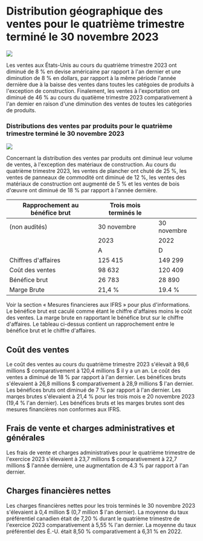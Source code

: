 # Distribution géographique des ventes pour le quatrième trimestre terminé le 30 novembre 2023

![](_page_0_Figure_1.jpeg)

Les ventes aux États-Unis au cours du quatrième trimestre 2023 ont diminué de 8 % en devise américaine par rapport à l'an dernier et une diminution de 8 % en dollars, par rapport à la même période l'année dernière due à la baisse des ventes dans toutes les catégoies de produits à l'exception de construction. Finalement, les ventes à l'exportation ont diminué de 46 % au cours du quatième trimestre 2023 comparativement à l'an demier en raison d'une diminution des ventes de toutes les catégories de produits.

### Distributions des ventes par produits pour le quatrième trimestre terminé le 30 novembre 2023

![](_page_0_Figure_4.jpeg)

Concernant la distribution des ventes par produits ont diminué leur volume de ventes, à l'exception des matériaux de construction. Au cours du quatrième trimestre 2023, les ventes de plancher ont chuté de 25 %, les ventes de panneaux de commodité ont diminué de 12 %, les ventes des matériaux de construction ont augmenté de 5 % et les ventes de bois d'œuvre ont diminué de 18 % par rapport à l'année dernière.

| Rapprochement au bénéfice brut | Trois mois terminés le |             |
|--------------------------------|------------------------|-------------|
| (non audités)                  | 30 novembre            | 30 novembre |
|                                | 2023                   | 2022        |
|                                | A                      | D           |
| Chiffres d'affaires            | 125 415                | 149 299     |
| Coût des ventes                | 98 632                 | 120 409     |
| Bénéfice brut                  | 26 783                 | 28 890      |
| Marge Brute                    | 21,4 %                 | 19.4 %      |

Voir la section « Mesures financieres aux IFRS » pour plus d'informations. Le bénéfice brut est caculé comme étant le chiffre d'affaires moins le coût des ventes. La marge brute en rapportant le bénéfice brut sur le chiffre d'affaires. Le tableau ci-dessus contient un rapprochement entre le bénéfice brut et le chiffre d'affaires.

## Coût des ventes

Le coût des ventes au cours du quatrième trimestre 2023 s'élevait à 98,6 millions \$ comparativement à 120,4 millions \$ il y a un an. Le coût des ventes a diminué de 18 % par rapport à l'an dernier. Les bénéfices bruts s'élevaient à 26,8 millions \$ comparativement à 28,9 millions \$ l'an dernier. Les bénéfices bruts ont diminué de 7 % par rapport à l'an dernier. Les marqes brutes s'élevaient à 21,4 % pour les trois mois e 20 novembre 2023 (19,4 % l'an dernier). Les bénéfices bruts et les marges brutes sont des mesures financières non conformes aux IFRS.

## Frais de vente et charges administratives et générales

Les frais de vente et charges administratives pour le quatrième trimestre de l'exercice 2023 s'élevaient à 23,7 millions \$ comparativement à 22,7 millions \$ l'année dernière, une augmentation de 4.3 % par rapport à l'an dernier.

## Charges financières nettes

Les charges financières nettes pour les trois terminés le 30 novembre 2023 s'élevaient à 0,4 million \$ (0,7 million \$ l'an dernier). La moyenne du taux préférentiel canadien était de 7,20 % durant le quatrième trimestre de l'exercice 2023 comparativement à 5,55 % l'an dernier. La moyenne du taux préférentiel des É.-U. était 8,50 % comparativement à 6,31 % en 2022.